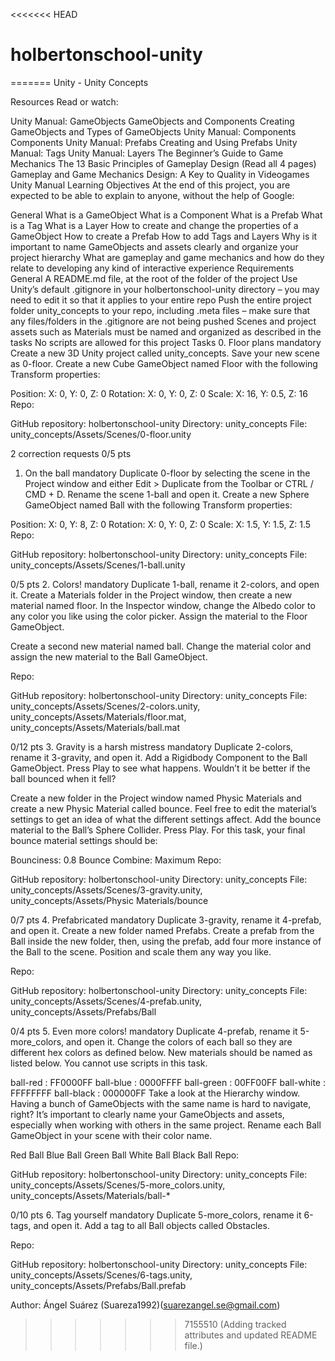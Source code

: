 <<<<<<< HEAD
# holbertonschool-unity
=======
Unity - Unity Concepts

Resources
Read or watch:

Unity Manual: GameObjects
GameObjects and Components
Creating GameObjects and Types of GameObjects
Unity Manual: Components
Components
Unity Manual: Prefabs
Creating and Using Prefabs
Unity Manual: Tags
Unity Manual: Layers
The Beginner’s Guide to Game Mechanics
The 13 Basic Principles of Gameplay Design (Read all 4 pages)
Gameplay and Game Mechanics Design: A Key to Quality in Videogames
Unity Manual
Learning Objectives
At the end of this project, you are expected to be able to explain to anyone, without the help of Google:

General
What is a GameObject
What is a Component
What is a Prefab
What is a Tag
What is a Layer
How to create and change the properties of a GameObject
How to create a Prefab
How to add Tags and Layers
Why is it important to name GameObjects and assets clearly and organize your project hierarchy
What are gameplay and game mechanics and how do they relate to developing any kind of interactive experience
Requirements
General
A README.md file, at the root of the folder of the project
Use Unity’s default .gitignore in your holbertonschool-unity directory – you may need to edit it so that it applies to your entire repo
Push the entire project folder unity_concepts to your repo, including .meta files – make sure that any files/folders in the .gitignore are not being pushed
Scenes and project assets such as Materials must be named and organized as described in the tasks
No scripts are allowed for this project
Tasks
0. Floor plans
mandatory
Create a new 3D Unity project called unity_concepts. Save your new scene as 0-floor. Create a new Cube GameObject named Floor with the following Transform properties:

Position: X: 0, Y: 0, Z: 0
Rotation: X: 0, Y: 0, Z: 0
Scale: X: 16, Y: 0.5, Z: 16
Repo:

GitHub repository: holbertonschool-unity
Directory: unity_concepts
File: unity_concepts/Assets/Scenes/0-floor.unity
 
2 correction requests
0/5 pts
1. On the ball
mandatory
Duplicate 0-floor by selecting the scene in the Project window and either Edit > Duplicate from the Toolbar or CTRL / CMD + D. Rename the scene 1-ball and open it. Create a new Sphere GameObject named Ball with the following Transform properties:

Position: X: 0, Y: 8, Z: 0
Rotation: X: 0, Y: 0, Z: 0
Scale: X: 1.5, Y: 1.5, Z: 1.5
Repo:

GitHub repository: holbertonschool-unity
Directory: unity_concepts
File: unity_concepts/Assets/Scenes/1-ball.unity
 
0/5 pts
2. Colors!
mandatory
Duplicate 1-ball, rename it 2-colors, and open it. Create a Materials folder in the Project window, then create a new material named floor. In the Inspector window, change the Albedo color to any color you like using the color picker. Assign the material to the Floor GameObject.

Create a second new material named ball. Change the material color and assign the new material to the Ball GameObject.

Repo:

GitHub repository: holbertonschool-unity
Directory: unity_concepts
File: unity_concepts/Assets/Scenes/2-colors.unity, unity_concepts/Assets/Materials/floor.mat, unity_concepts/Assets/Materials/ball.mat
 
0/12 pts
3. Gravity is a harsh mistress
mandatory
Duplicate 2-colors, rename it 3-gravity, and open it. Add a Rigidbody Component to the Ball GameObject. Press Play to see what happens. Wouldn’t it be better if the ball bounced when it fell?

Create a new folder in the Project window named Physic Materials and create a new Physic Material called bounce. Feel free to edit the material’s settings to get an idea of what the different settings affect. Add the bounce material to the Ball’s Sphere Collider. Press Play. For this task, your final bounce material settings should be:

Bounciness: 0.8
Bounce Combine: Maximum
Repo:

GitHub repository: holbertonschool-unity
Directory: unity_concepts
File: unity_concepts/Assets/Scenes/3-gravity.unity, unity_concepts/Assets/Physic Materials/bounce
 
0/7 pts
4. Prefabricated
mandatory
Duplicate 3-gravity, rename it 4-prefab, and open it. Create a new folder named Prefabs. Create a prefab from the Ball inside the new folder, then, using the prefab, add four more instance of the Ball to the scene. Position and scale them any way you like.

Repo:

GitHub repository: holbertonschool-unity
Directory: unity_concepts
File: unity_concepts/Assets/Scenes/4-prefab.unity, unity_concepts/Assets/Prefabs/Ball
 
0/4 pts
5. Even more colors!
mandatory
Duplicate 4-prefab, rename it 5-more_colors, and open it. Change the colors of each ball so they are different hex colors as defined below. New materials should be named as listed below. You cannot use scripts in this task.

ball-red : FF0000FF
ball-blue : 0000FFFF
ball-green : 00FF00FF
ball-white : FFFFFFFF
ball-black : 000000FF
Take a look at the Hierarchy window. Having a bunch of GameObjects with the same name is hard to navigate, right? It’s important to clearly name your GameObjects and assets, especially when working with others in the same project. Rename each Ball GameObject in your scene with their color name.

Red Ball
Blue Ball
Green Ball
White Ball
Black Ball
Repo:

GitHub repository: holbertonschool-unity
Directory: unity_concepts
File: unity_concepts/Assets/Scenes/5-more_colors.unity, unity_concepts/Assets/Materials/ball-*
 
0/10 pts
6. Tag yourself
mandatory
Duplicate 5-more_colors, rename it 6-tags, and open it. Add a tag to all Ball objects called Obstacles.

Repo:

GitHub repository: holbertonschool-unity
Directory: unity_concepts
File: unity_concepts/Assets/Scenes/6-tags.unity, unity_concepts/Assets/Prefabs/Ball.prefab

Author: Ángel Suárez (Suareza1992)(suarezangel.se@gmail.com)
>>>>>>> 7155510 (Adding tracked attributes and updated README file.)
